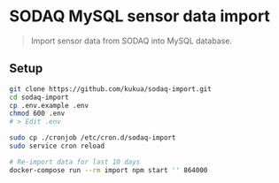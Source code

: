 # SODAQ MySQL sensor data import

> Import sensor data from SODAQ into MySQL database.

## Setup

```bash
git clone https://github.com/kukua/sodaq-import.git
cd sodaq-import
cp .env.example .env
chmod 600 .env
# > Edit .env

sudo cp ./cronjob /etc/cron.d/sodaq-import
sudo service cron reload

# Re-import data for last 10 days
docker-compose run --rm import npm start '' 864000
```
